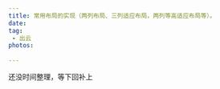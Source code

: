 ```yaml
---
title: 常用布局的实现（两列布局、三列适应布局，两列等高适应布局等）。
date:
tag:
 - 出云
photos:
 
---
```

<!-- 引言（简介） -->
  还没时间整理，等下回补上
<!--more-->

<!-- 详细内容 -->
